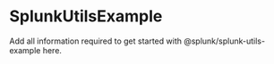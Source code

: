 # SplunkUtilsExample

Add all information required to get started with @splunk/splunk-utils-example here.

